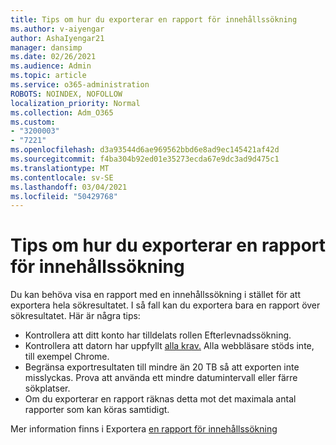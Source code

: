 ```yaml
---
title: Tips om hur du exporterar en rapport för innehållssökning
ms.author: v-aiyengar
author: AshaIyengar21
manager: dansimp
ms.date: 02/26/2021
ms.audience: Admin
ms.topic: article
ms.service: o365-administration
ROBOTS: NOINDEX, NOFOLLOW
localization_priority: Normal
ms.collection: Adm_O365
ms.custom:
- "3200003"
- "7221"
ms.openlocfilehash: d3a93544d6ae969562bbd6e8ad9ec145421af42d
ms.sourcegitcommit: f4ba304b92ed01e35273ecda67e9dc3ad9d475c1
ms.translationtype: MT
ms.contentlocale: sv-SE
ms.lasthandoff: 03/04/2021
ms.locfileid: "50429768"
---
```

# <a name="tips-for-exporting-a-report-for-content-search"></a>Tips om hur du exporterar en rapport för innehållssökning

Du kan behöva visa en rapport med en innehållssökning i stället för att exportera hela sökresultatet. I så fall kan du exportera bara en rapport över sökresultatet. Här är några tips:

- Kontrollera att ditt konto har tilldelats rollen Efterlevnadssökning.
- Kontrollera att datorn har uppfyllt [alla krav.](https://go.microsoft.com/fwlink/?linkid=2102407) Alla webbläsare stöds inte, till exempel Chrome.
- Begränsa exportresultaten till mindre än 20 TB så att exporten inte misslyckas. Prova att använda ett mindre datumintervall eller färre sökplatser.
- Om du exporterar en rapport räknas detta mot det maximala antal rapporter som kan köras samtidigt.

Mer information finns i Exportera [en rapport för innehållssökning](https://go.microsoft.com/fwlink/?linkid=2102409)